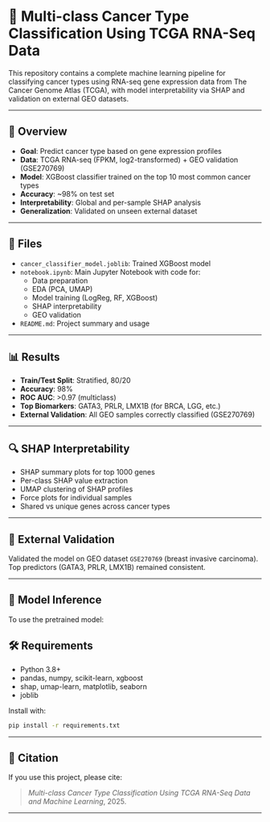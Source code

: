 # 🧬 Multi-class Cancer Type Classification Using TCGA RNA-Seq Data

This repository contains a complete machine learning pipeline for classifying cancer types using RNA-seq gene expression data from The Cancer Genome Atlas (TCGA), with model interpretability via SHAP and validation on external GEO datasets.

---

## 🚀 Overview

- **Goal**: Predict cancer type based on gene expression profiles
- **Data**: TCGA RNA-seq (FPKM, log2-transformed) + GEO validation (GSE270769)
- **Model**: XGBoost classifier trained on the top 10 most common cancer types
- **Accuracy**: ~98% on test set
- **Interpretability**: Global and per-sample SHAP analysis
- **Generalization**: Validated on unseen external dataset

---

## 📁 Files

- `cancer_classifier_model.joblib`: Trained XGBoost model
- `notebook.ipynb`: Main Jupyter Notebook with code for:
  - Data preparation
  - EDA (PCA, UMAP)
  - Model training (LogReg, RF, XGBoost)
  - SHAP interpretability
  - GEO validation
- `README.md`: Project summary and usage

---

## 📊 Results

- **Train/Test Split**: Stratified, 80/20
- **Accuracy**: 98%
- **ROC AUC**: >0.97 (multiclass)
- **Top Biomarkers**: GATA3, PRLR, LMX1B (for BRCA, LGG, etc.)
- **External Validation**: All GEO samples correctly classified (GSE270769)

---

## 🔍 SHAP Interpretability

- SHAP summary plots for top 1000 genes
- Per-class SHAP value extraction
- UMAP clustering of SHAP profiles
- Force plots for individual samples
- Shared vs unique genes across cancer types

---

## 🔄 External Validation

Validated the model on GEO dataset `GSE270769` (breast invasive carcinoma).  
Top predictors (GATA3, PRLR, LMX1B) remained consistent.

---

## 🧪 Model Inference

To use the pretrained model:

## 🛠 Requirements

- Python 3.8+
- pandas, numpy, scikit-learn, xgboost
- shap, umap-learn, matplotlib, seaborn
- joblib

Install with:

```bash
pip install -r requirements.txt
```

---

## 📜 Citation

If you use this project, please cite:

> *Multi-class Cancer Type Classification Using TCGA RNA-Seq Data and Machine Learning*, 2025.

---

